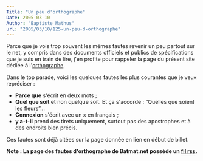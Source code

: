 ```yaml
---
Title: "Un peu d'orthographe"
Date: 2005-03-10
Author: "Baptiste Mathus"
url: "2005/03/10/125-un-peu-d-orthographe"
---
```




Parce que je vois trop souvent les mêmes fautes revenir un peu partout
sur le net, y compris dans des documents officiels et publics de
spécifications que je suis en train de lire, j'en profite pour rappeler
la page du présent site dédiée à
l'[orthographe](http://batmat.net/orthographe.php).

Dans le top parade, voici les quelques fautes les plus courantes que je
veux repréciser :

-   **Parce que** s'écrit en deux mots ;
-   **Quel que soit** et non quelque soit. Et ça s'accorde : “Quelles
    que soient les fleurs”...
-   **Connexion** s'écrit avec un x en français ;
-   **y a-t-il** prend des tirets uniquement, surtout pas des
    apostrophes et à des endroits bien précis.

Ces fautes sont déjà citées sur la page donnée en lien en début de
billet.

**Note : La page des fautes d'orthographe de Batmat.net possède un [fil
rss](http://batmat.net/rssOrth.php).**

